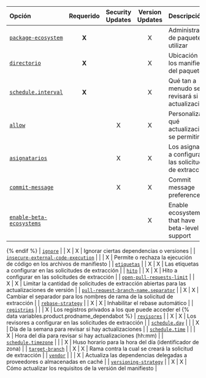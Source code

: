 | Opción                                                                                                                                                                           | Requerido | Security Updates | Version Updates | Descripción                                                                                        |
|:-------------------------------------------------------------------------------------------------------------------------------------------------------------------------------- |:---------:|:----------------:|:---------------:|:-------------------------------------------------------------------------------------------------- |
| [`package-ecosystem`](/code-security/dependabot/dependabot-version-updates/configuration-options-for-the-dependabot.yml-file#package-ecosystem)                                  |   **X**   |                  |        X        | Administrador de paquetes a utilizar                                                               |
| [`directorio`](/code-security/dependabot/dependabot-version-updates/configuration-options-for-the-dependabot.yml-file#directory)                                                 |   **X**   |                  |        X        | Ubicación de los manifiestos del paquete                                                           |
| [`schedule.interval`](/code-security/dependabot/dependabot-version-updates/configuration-options-for-the-dependabot.yml-file#scheduleinterval)                                   |   **X**   |                  |        X        | Qué tan a menudo se revisará si hay actualizaciones                                                |
| [`allow`](/code-security/dependabot/dependabot-version-updates/configuration-options-for-the-dependabot.yml-file#allow)                                                          |           |        X         |        X        | Personalizar qué actualizaciones se permitirán                                                     |
| [`asignatarios`](/code-security/dependabot/dependabot-version-updates/configuration-options-for-the-dependabot.yml-file#assignees)                                               |           |        X         |        X        | Los asignados a configurar en las solicitudes de extracción                                        |
| [`commit-message`](/code-security/dependabot/dependabot-version-updates/configuration-options-for-the-dependabot.yml-file#commit-message)                                        |           |        X         |        X        | Commit message preferences                  |{% ifversion fpt or ghec or ghes > 3.4 %}
| [`enable-beta-ecosystems`](/code-security/dependabot/dependabot-version-updates/configuration-options-for-the-dependabot.yml-file#enable-beta-ecosystems)                        |           |                  |        X        | Enable ecosystems that have beta-level support 
{% endif %}
| [`ignore`](/code-security/dependabot/dependabot-version-updates/configuration-options-for-the-dependabot.yml-file#ignore)                                                        |           |        X         |        X        | Ignorar ciertas dependencias o versiones                                                           |
| [`insecure-external-code-execution`](/code-security/dependabot/dependabot-version-updates/configuration-options-for-the-dependabot.yml-file#insecure-external-code-execution)    |           |                  |        X        | Permite o rechaza la ejecución de código en los archivos de manifiesto                             |
| [`etiquetas`](/code-security/dependabot/dependabot-version-updates/configuration-options-for-the-dependabot.yml-file#labels)                                                     |           |        X         |        X        | Las etiquetas a configurar en las solicitudes de extracción                                        |
| [`hito`](/code-security/dependabot/dependabot-version-updates/configuration-options-for-the-dependabot.yml-file#milestone)                                                       |           |        X         |        X        | Hito a configurar en las solicitudes de extracción                                                 |
| [`open-pull-requests-limit`](#open-pull-requests-limit)                                                                                                                          |           |        X         |        X        | Limitar la cantidad de solicitudes de extracción abiertas para las actualizaciones de versión      |
| [`pull-request-branch-name.separator`](/code-security/dependabot/dependabot-version-updates/configuration-options-for-the-dependabot.yml-file#pull-request-branch-nameseparator) |           |        X         |        X        | Cambiar el separador para los nombres de rama de la solicitud de extracción                        |
| [`rebase-strategy`](/code-security/dependabot/dependabot-version-updates/configuration-options-for-the-dependabot.yml-file#rebase-strategy)                                      |           |        X         |        X        | Inhabilitar el rebase automático                                                                   |
| [`registries`](/code-security/dependabot/dependabot-version-updates/configuration-options-for-the-dependabot.yml-file#registries)                                                |           |                  |        X        | Los registros privados a los que puede acceder el {% data variables.product.prodname_dependabot %}
| [`revisores`](/code-security/dependabot/dependabot-version-updates/configuration-options-for-the-dependabot.yml-file#reviewers)                                                  |           |        X         |        X        | Los revisores a configurar en las solicitudes de extracción                                        |
| [`schedule.day`](/code-security/dependabot/dependabot-version-updates/configuration-options-for-the-dependabot.yml-file#scheduleday)                                             |           |                  |        X        | Día de la semana para revisar si hay actualizaciones                                               |
| [`schedule.time`](/code-security/dependabot/dependabot-version-updates/configuration-options-for-the-dependabot.yml-file#scheduletime)                                           |           |                  |        X        | Hora del día para revisar si hay actualizaciones (hh:mm)                                           |
| [`schedule.timezone`](/code-security/dependabot/dependabot-version-updates/configuration-options-for-the-dependabot.yml-file#scheduletimezone)                                   |           |                  |        X        | Huso horario para la hora del día (identificador de zona)                                          |
| [`target-branch`](/code-security/dependabot/dependabot-version-updates/configuration-options-for-the-dependabot.yml-file#target-branch)                                          |           |        X         |        X        | Rama contra la cual se creará la solicitud de extracción                                           |
| [`vendor`](/code-security/dependabot/dependabot-version-updates/configuration-options-for-the-dependabot.yml-file#vendor)                                                        |           |                  |        X        | Actualiza las dependencias delegadas a proveedores o almacenadas en caché                          |
| [`versioning-strategy`](/code-security/dependabot/dependabot-version-updates/configuration-options-for-the-dependabot.yml-file#versioning-strategy)                              |           |        X         |        X        | Cómo actualizar los requisitos de la versión del manifiesto                                        |

